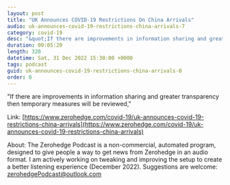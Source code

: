 ```yaml
---
layout: post
title: "UK Announces COVID-19 Restrictions On China Arrivals"
audio: uk-announces-covid-19-restrictions-china-arrivals-7
category: covid-19
desc: "&quot;If there are improvements in information sharing and greater transparency then temporary measures will be reviewed,&quot; "
duration: 00:05:20
length: 320
datetime: Sat, 31 Dec 2022 15:30:00 +0000
tags: podcast
guid: uk-announces-covid-19-restrictions-china-arrivals-0
order: 0
---
```

&quot;If there are improvements in information sharing and greater transparency then temporary measures will be reviewed,&quot; 

Link: [https://www.zerohedge.com/covid-19/uk-announces-covid-19-restrictions-china-arrivals](https://www.zerohedge.com/covid-19/uk-announces-covid-19-restrictions-china-arrivals)

About: The Zerohedge Podcast is a non-commercial, automated program, designed to give people a way to get news from Zerohedge in an audio format.  I am actively working on tweaking and improving the setup to create a better listening experience (December 2022).  Suggestions are welcome: [zerohedgePodcast@outlook.com](mailto:zerohedgePodcast@outlook.com)